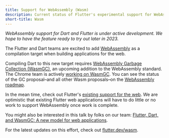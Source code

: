 ```yaml
---
title: Support for WebAssembly (Wasm)
description: Current status of Flutter's experimental support for WebAssembly (Wasm).
short-title: Wasm
---
```


_WebAssembly support for Dart and Flutter is under active development. We hope
to have the feature ready to try out later in 2023._

The Flutter and Dart teams are excited to add
[WebAssembly](https://webassembly.org/) as a compilation target when building
applications for the web.

Compiling Dart to this new target requires
[WebAssembly Garbage Collection (WasmGC)](https://github.com/WebAssembly/gc/tree/main/proposals/gc),
an upcoming addition to the WebAssembly standard. The Chrome team is actively
[working on WasmGC](https://chromestatus.com/feature/6062715726462976). You can
see the status of the GC proposal–and all other Wasm proposals–on the
[WebAssembly roadmap](https://webassembly.org/roadmap/).

In the mean time, check out Flutter's
[existing support for the web]({{site.main-url}}/multi-platform/web). We are
optimistic that existing Flutter web applications will have to do little or no
work to support WebAssembly once work is complete.

You might also be interested in this talk by folks on our team:
[Flutter, Dart, and WasmGC: A new model for web applications](https://wasmio.tech/sessions/flutter-dart-and-wasm-gc-a-new-model-for-web-applications/).

For the latest updates on this effort, 
check out [flutter.dev/wasm]({{site.main-url}}/wasm).
